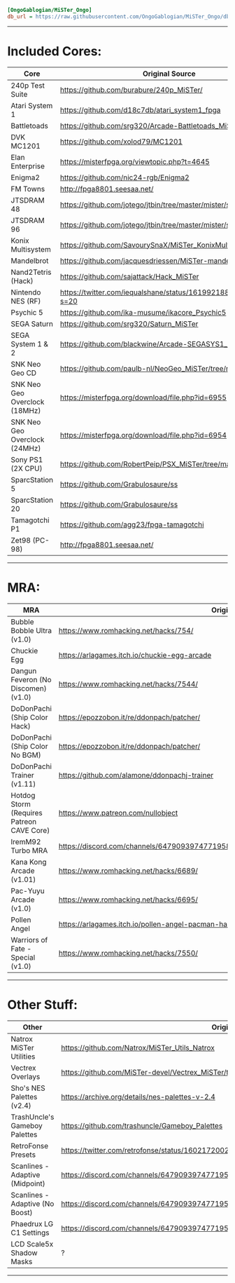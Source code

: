 ```ini
[OngoGablogian/MiSTer_Ongo]
db_url = https://raw.githubusercontent.com/OngoGablogian/MiSTer_Ongo/db/db.json.zip
```
----

# Included Cores:
| Core | Original Source |
| --- | --- |
| 240p Test Suite               | https://github.com/burabure/240p_MiSTer/                        |
| Atari System 1                | https://github.com/d18c7db/atari_system1_fpga                   |
| Battletoads                   | https://github.com/srg320/Arcade-Battletoads_MiSTer             |
| DVK MC1201                    | https://github.com/xolod79/MC1201                               |
| Elan Enterprise               | https://misterfpga.org/viewtopic.php?t=4645                     |
| Enigma2                       | https://github.com/nic24-rgb/Enigma2                            |
| FM Towns                      | http://fpga8801.seesaa.net/                                     |
| JTSDRAM 48                    | https://github.com/jotego/jtbin/tree/master/mister/sdram48      |
| JTSDRAM 96                    | https://github.com/jotego/jtbin/tree/master/mister/sdram96      |
| Konix Multisystem             | https://github.com/SavourySnaX/MiSTer_KonixMultisystem          |
| Mandelbrot                    | https://github.com/jacquesdriessen/MiSTer-mandelbrot            |
| Nand2Tetris (Hack)            | https://github.com/sajattack/Hack_MiSTer                        |
| Nintendo NES (RF)             | https://twitter.com/iequalshane/status/1619921884682002433?s=20 |
| Psychic 5                     | https://github.com/ika-musume/ikacore_Psychic5                  |
| SEGA Saturn                   | https://github.com/srg320/Saturn_MiSTer                         |
| SEGA System 1 & 2             | https://github.com/blackwine/Arcade-SEGASYS1_MiSTer             |
| SNK Neo Geo CD                | https://github.com/paulb-nl/NeoGeo_MiSTer/tree/neocd            |
| SNK Neo Geo Overclock (18MHz) | https://misterfpga.org/download/file.php?id=6955                |
| SNK Neo Geo Overclock (24MHz) | https://misterfpga.org/download/file.php?id=6954                |
| Sony PS1 (2X CPU)             | https://github.com/RobertPeip/PSX_MiSTer/tree/main/releases     |
| SparcStation 5                | https://github.com/Grabulosaure/ss                              |
| SparcStation 20               | https://github.com/Grabulosaure/ss                              |
| Tamagotchi P1                 | https://github.com/agg23/fpga-tamagotchi                        |
| Zet98 (PC-98)                 | http://fpga8801.seesaa.net/                                     |

----

# MRA:
| MRA | Original Source |
| --- | --- |
| Bubble Bobble Ultra (v1.0)                | https://www.romhacking.net/hacks/754/                                                   |
| Chuckie Egg                               | https://arlagames.itch.io/chuckie-egg-arcade                                            |
| Dangun Feveron (No Discomen) (v1.0)       | https://www.romhacking.net/hacks/7544/                                                  |
| DoDonPachi (Ship Color Hack)              | https://epozzobon.it/re/ddonpach/patcher/                                               |
| DoDonPachi (Ship Color No BGM)            | https://epozzobon.it/re/ddonpach/patcher/                                               |
| DoDonPachi Trainer (v1.11)                | https://github.com/alamone/ddonpachj-trainer                                            |
| Hotdog Storm (Requires Patreon CAVE Core) | https://www.patreon.com/nullobject                                                      |
| IremM92 Turbo MRA                         | https://discord.com/channels/647909397477195803/1089922738682089554/1109969184336658453 |
| Kana Kong Arcade (v1.01)                  | https://www.romhacking.net/hacks/6689/                                                  |
| Pac-Yuyu Arcade (v1.0)                    | https://www.romhacking.net/hacks/6695/                                                  |
| Pollen Angel                              | https://arlagames.itch.io/pollen-angel-pacman-hardware                                  |
| Warriors of Fate - Special (v1.0)         | https://www.romhacking.net/hacks/7550/                                                  |

----

# Other Stuff:
| Other | Original Source |
| --- | --- |
| Natrox MiSTer Utilities         | https://github.com/Natrox/MiSTer_Utils_Natrox                                          |
| Vectrex Overlays                | https://github.com/MiSTer-devel/Vectrex_MiSTer/tree/master/overlays                    |
| Sho's NES Palettes (v2.4)       | https://archive.org/details/nes-palettes-v-2.4                                         |
| TrashUncle's Gameboy Palettes   | https://github.com/trashuncle/Gameboy_Palettes                                         |
| RetroFonse Presets              | https://twitter.com/retrofonse/status/1602172002017517571?s=20                         |
| Scanlines - Adaptive (Midpoint) | https://discord.com/channels/647909397477195803/811089485495402497/1074842158722465883 |
| Scanlines - Adaptive (No Boost) | https://discord.com/channels/647909397477195803/811089485495402497/962786206029058179  |
| Phaedrux LG C1 Settings         | https://discord.com/channels/647909397477195803/647909398072655907/1082827830913671169 |
| LCD Scale5x Shadow Masks        | ?                                                                                      |

----
